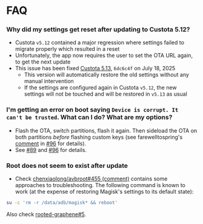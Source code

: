 # FAQ

### Why did my settings get reset after updating to Custota 5.12?

- Custota `v5.12` contained a major regression where settings failed to migrate properly which resulted in a reset
- Unfortunately, the app now requires the user to set the OTA URL again, to get the next update
- This issue has been fixed [Custota 5.13](https://github.com/chenxiaolong/Custota/blob/v5.13/CHANGELOG.md), `6dc6c4f` on July 18, 2025
  - This version will automatically restore the old settings without any manual intervention
  - If the settings are configured again in Custota `v5.12`, the new settings will not be touched and will be restored in `v5.13` as usual
  
### I'm getting an error on boot saying `Device is corrupt. It can't be trusted`. What can I do? What are my options?

- Flash the OTA, switch partitions, flash it again. Then sideload the OTA on both partitions *before* flashing custom keys (see farewelltospring's [comment](https://github.com/schnatterer/rooted-graphene/issues/96#issuecomment-2986363782) in [#96](https://github.com/schnatterer/rooted-graphene/issues/96) for details).
- See [#89](https://github.com/schnatterer/rooted-graphene/issues/89) and [#96](https://github.com/schnatterer/rooted-graphene/issues/96) for details. 

### Root does not seem to exist after update

- Check [chenxiaolong/avbroot#455 (comment)](https://github.com/chenxiaolong/avbroot/issues/455#issuecomment-2955973508) contains some approaches to troubleshooting.
The following command is known to work (at the expense of restoring Magisk's settings to its default state):

```bash
su -c 'rm -r /data/adb/magisk* && reboot'
```

Also check [rooted-graphene#5](https://github.com/rooted-graphene/ota/issues/5).


